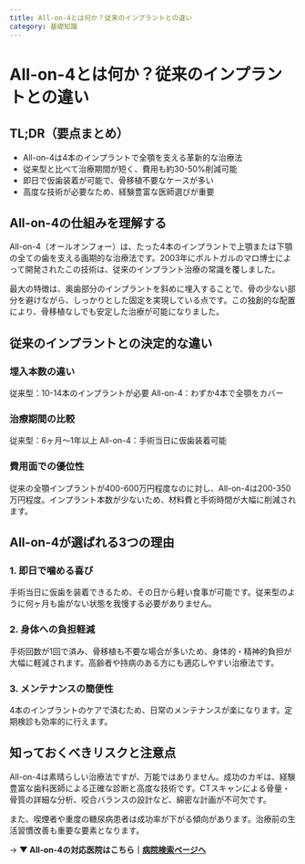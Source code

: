 ```yaml
---
title: All-on-4とは何か？従来のインプラントとの違い
category: 基礎知識
---
```


# All-on-4とは何か？従来のインプラントとの違い

## TL;DR（要点まとめ）
- All-on-4は4本のインプラントで全顎を支える革新的な治療法
- 従来型と比べて治療期間が短く、費用も約30-50%削減可能
- 即日で仮歯装着が可能で、骨移植不要なケースが多い
- 高度な技術が必要なため、経験豊富な医師選びが重要

## All-on-4の仕組みを理解する

All-on-4（オールオンフォー）は、たった4本のインプラントで上顎または下顎の全ての歯を支える画期的な治療法です。2003年にポルトガルのマロ博士によって開発されたこの技術は、従来のインプラント治療の常識を覆しました。

最大の特徴は、奥歯部分のインプラントを斜めに埋入することで、骨の少ない部分を避けながら、しっかりとした固定を実現している点です。この独創的な配置により、骨移植なしでも安定した治療が可能になりました。

## 従来のインプラントとの決定的な違い

### 埋入本数の違い
従来型：10-14本のインプラントが必要
All-on-4：わずか4本で全顎をカバー

### 治療期間の比較
従来型：6ヶ月〜1年以上
All-on-4：手術当日に仮歯装着可能

### 費用面での優位性
従来の全顎インプラントが400-600万円程度なのに対し、All-on-4は200-350万円程度。インプラント本数が少ないため、材料費と手術時間が大幅に削減されます。

## All-on-4が選ばれる3つの理由

### 1. 即日で噛める喜び
手術当日に仮歯を装着できるため、その日から軽い食事が可能です。従来型のように何ヶ月も歯がない状態を我慢する必要がありません。

### 2. 身体への負担軽減
手術回数が1回で済み、骨移植も不要な場合が多いため、身体的・精神的負担が大幅に軽減されます。高齢者や持病のある方にも適応しやすい治療法です。

### 3. メンテナンスの簡便性
4本のインプラントのケアで済むため、日常のメンテナンスが楽になります。定期検診も効率的に行えます。

## 知っておくべきリスクと注意点

All-on-4は素晴らしい治療法ですが、万能ではありません。成功のカギは、経験豊富な歯科医師による正確な診断と高度な技術です。CTスキャンによる骨量・骨質の詳細な分析、咬合バランスの設計など、綿密な計画が不可欠です。

また、喫煙者や重度の糖尿病患者は成功率が下がる傾向があります。治療前の生活習慣改善も重要な要素となります。

→ **▼ All-on-4の対応医院はこちら｜[病院検索ページへ](/hospitals/)**